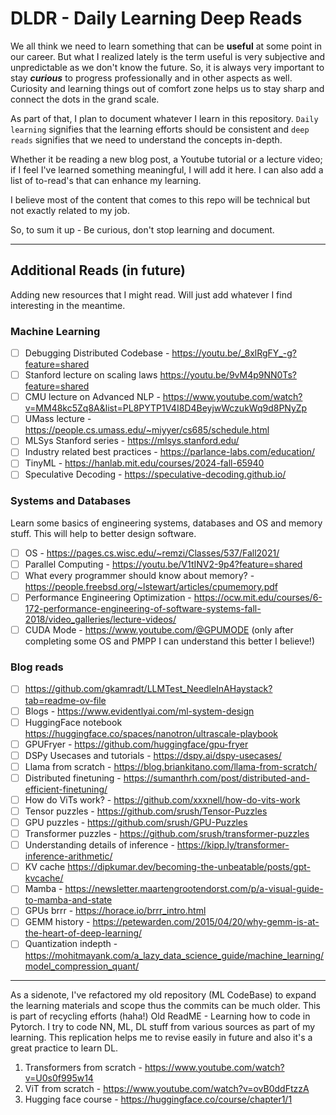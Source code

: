 # DLDR - Daily Learning Deep Reads

We all think we need to learn something that can be <b>useful</b> at some point in our career. But what I realized lately is the term useful is very subjective and unpredictable as we don't know the future. So, it is always very important to stay <b><i>curious</i></b> to progress professionally and in other aspects as well. Curiosity and learning things out of comfort zone helps us to stay sharp and connect the dots in the grand scale. 

As part of that, I plan to document whatever I learn in this repository. `Daily learning` signifies that the learning efforts should be consistent and `deep reads` signifies that we need to understand the concepts in-depth.

Whether it be reading a new blog post, a Youtube tutorial or a lecture video; if I feel I've learned something meaningful, I will add it here. I can also add a list of to-read's that can enhance my learning.

I believe most of the content that comes to this repo will be technical but not exactly related to my job.

So, to sum it up - Be curious, don't stop learning and document.

---

## Additional Reads (in future)
Adding new resources that I might read. Will just add whatever I find interesting in the meantime.

### Machine Learning
- [ ] Debugging Distributed Codebase - https://youtu.be/_8xlRgFY_-g?feature=shared 
- [ ] Stanford lecture on scaling laws https://youtu.be/9vM4p9NN0Ts?feature=shared 
- [ ] CMU lecture on Advanced NLP - https://www.youtube.com/watch?v=MM48kc5Zq8A&list=PL8PYTP1V4I8D4BeyjwWczukWq9d8PNyZp
- [ ] UMass lecture - https://people.cs.umass.edu/~miyyer/cs685/schedule.html
- [ ] MLSys Stanford series - https://mlsys.stanford.edu/
- [ ] Industry related best practices - https://parlance-labs.com/education/
- [ ] TinyML - https://hanlab.mit.edu/courses/2024-fall-65940
- [ ] Speculative Decoding - https://speculative-decoding.github.io/

### Systems and Databases
Learn some basics of engineering systems, databases and OS and memory stuff. This will help to better design software.

- [ ] OS - https://pages.cs.wisc.edu/~remzi/Classes/537/Fall2021/ 
- [ ] Parallel Computing - https://youtu.be/V1tINV2-9p4?feature=shared 
- [ ] What every programmer should know about memory? - https://people.freebsd.org/~lstewart/articles/cpumemory.pdf 
- [ ] Performance Engineering Optimization - https://ocw.mit.edu/courses/6-172-performance-engineering-of-software-systems-fall-2018/video_galleries/lecture-videos/
- [ ] CUDA Mode - https://www.youtube.com/@GPUMODE (only after completing some OS and PMPP I can understand this better I believe!)

### Blog reads
- [ ] https://github.com/gkamradt/LLMTest_NeedleInAHaystack?tab=readme-ov-file
- [ ] Blogs - https://www.evidentlyai.com/ml-system-design
- [ ] HuggingFace notebook https://huggingface.co/spaces/nanotron/ultrascale-playbook
- [ ] GPUFryer - https://github.com/huggingface/gpu-fryer
- [ ] DSPy Usecases and tutorials - https://dspy.ai/dspy-usecases/
- [ ] Llama from scratch - https://blog.briankitano.com/llama-from-scratch/
- [ ] Distributed finetuning - https://sumanthrh.com/post/distributed-and-efficient-finetuning/
- [ ] How do ViTs work? - https://github.com/xxxnell/how-do-vits-work
- [ ] Tensor puzzles - https://github.com/srush/Tensor-Puzzles
- [ ] GPU puzzles - https://github.com/srush/GPU-Puzzles
- [ ] Transformer puzzles - https://github.com/srush/transformer-puzzles
- [ ] Understanding details of inference - https://kipp.ly/transformer-inference-arithmetic/
- [ ] KV cache https://dipkumar.dev/becoming-the-unbeatable/posts/gpt-kvcache/
- [ ] Mamba - https://newsletter.maartengrootendorst.com/p/a-visual-guide-to-mamba-and-state
- [ ] GPUs brrr - https://horace.io/brrr_intro.html
- [ ] GEMM history - https://petewarden.com/2015/04/20/why-gemm-is-at-the-heart-of-deep-learning/
- [ ] Quantization indepth - https://mohitmayank.com/a_lazy_data_science_guide/machine_learning/model_compression_quant/
---

As a sidenote, I've refactored my old repository (ML CodeBase) to expand the learning materials and scope thus the commits can be much older. This is part of recycling efforts (haha!) 
Old ReadME - Learning how to code in Pytorch. I try to code NN, ML, DL stuff from various sources as part of my learning. This replication helps me to revise easily in future and also it's a great practice to learn DL.

1. Transformers from scratch - https://www.youtube.com/watch?v=U0s0f995w14
2. ViT from scratch - https://www.youtube.com/watch?v=ovB0ddFtzzA
3. Hugging face course - https://huggingface.co/course/chapter1/1
